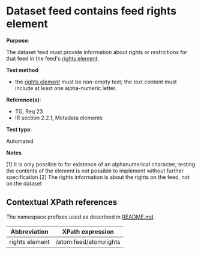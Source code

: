 # Dataset feed contains feed rights element

**Purpose**: 

The dataset feed must provide information about rights or restrictions for that feed in the feed's [rights element](#rightselement).

 **Test method**

* the [rights element](#rightselement) must be non-empty text; the text content must include at least one alpha-numeric letter.

**Reference(s)**: 

* TG, Req 23
* IR section 2.2.1, Metadata elements

**Test type**:

Automated

**Notes**

[1] It is only possible to for existence of an alphanumerical character; testing the contents of the element is not possible to implement without further specification
[2] The rights information is about the rights on the feed, not on the dataset

## Contextual XPath references

The namespace prefixes used as described in [README.md](README.md#namespaces).

Abbreviation                                               |  XPath expression
---------------------------------------------------------- | -------------------------------------------------------------------------
rights element <a name="rightselement"></a> | /atom:feed/atom:rights

























































































































































































































































































































































































































































































































































